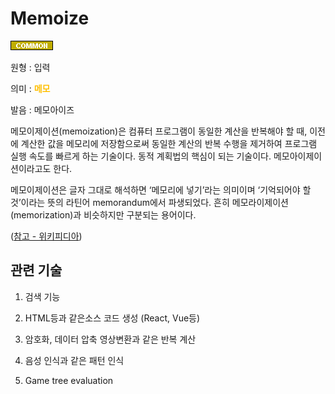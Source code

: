 # Memoize
![Common](../2TAT1C/Label_Common.png)

원형 : 입력

의미  : <span style="color:#FFBF00; font-weight:bold;">메모</span>

발음 : 메모아이즈

메모이제이션(memoization)은 컴퓨터 프로그램이 동일한 계산을 반복해야 할 때, 이전에 계산한 값을 메모리에 저장함으로써 동일한 계산의 반복 수행을 제거하여 프로그램 실행 속도를 빠르게 하는 기술이다. 동적 계획법의 핵심이 되는 기술이다. 메모아이제이션이라고도 한다.

메모이제이션은 글자 그대로 해석하면 ‘메모리에 넣기’라는 의미이며 ‘기억되어야 할 것’이라는 뜻의 라틴어 memorandum에서 파생되었다. 흔히 메모라이제이션(memorization)과 비슷하지만 구분되는 용어이다.


([참고 - 위키피디아](https://ko.wikipedia.org/wiki/%EB%A9%94%EB%AA%A8%EC%9D%B4%EC%A0%9C%EC%9D%B4%EC%85%98))

## 관련 기술
1. 검색 기능

2. HTML등과 같은소스 코드 생성 (React, Vue등)

3. 암호화, 데이터 압축 영상변환과 같은 반복 계산

4. 음성 인식과 같은 패턴 인식

5. Game tree evaluation




